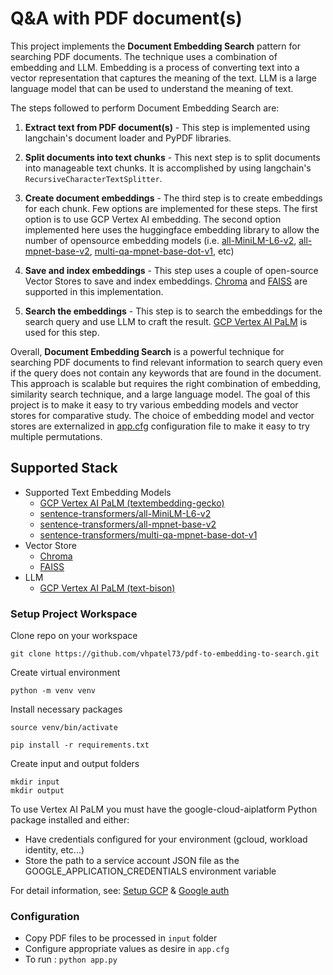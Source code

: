 # Q&A with PDF document(s)

This project implements the **Document Embedding Search** pattern for searching PDF documents. The technique uses a combination of embedding and LLM. Embedding is a process of converting text into a vector representation that captures the meaning of the text. LLM is a large language model that can be used to understand the meaning of text.

The steps followed to perform Document Embedding Search are:

1. **Extract text from PDF document(s)** - This step is implemented using langchain's document loader and PyPDF libraries.

2. **Split documents into text chunks** - This next step is to split documents into manageable text chunks. It is accomplished by using langchain's `RecursiveCharacterTextSplitter`. 

3. **Create document embeddings** - The third step is to create embeddings for each chunk. Few options are implemented for these steps. The first option is to use GCP Vertex AI embedding. The second option implemented here uses the huggingface embedding library to allow the number of opensource embedding models (i.e. [all-MiniLM-L6-v2](https://huggingface.co/sentence-transformers/all-MiniLM-L6-v2), [all-mpnet-base-v2](https://huggingface.co/sentence-transformers/all-mpnet-base-v2), [multi-qa-mpnet-base-dot-v1](https://huggingface.co/sentence-transformers/multi-qa-mpnet-base-dot-v1), etc)

4. **Save and index embeddings** - This step uses a couple of open-source Vector Stores to save and index embeddings. [Chroma](https://github.com/chroma-core/chroma) and [FAISS](https://ai.meta.com/tools/faiss/) are supported in this implementation.

5. **Search the embeddings** - This step is to search the embeddings for the search query and use LLM to craft the result. [GCP Vertex AI PaLM](https://cloud.google.com/blog/products/ai-machine-learning/generative-ai-applications-with-vertex-ai-palm-2-models-and-langchain) is used for this step. 

Overall, **Document Embedding Search** is a powerful technique for searching PDF documents to find relevant information to search query even if the query does not contain any keywords that are found in the document. This approach is scalable but requires the right combination of embedding, similarity search technique, and a large language model. The goal of this project is to make it easy to try various embedding models and vector stores for comparative study. The choice of embedding model and vector stores are externalized in [app.cfg](app.cfg) configuration file to make it easy to try multiple permutations.  

## Supported Stack

* Supported Text Embedding Models
    - [GCP Vertex AI PaLM (textembedding-gecko)](https://cloud.google.com/blog/products/ai-machine-learning/generative-ai-applications-with-vertex-ai-palm-2-models-and-langchain) 
    - [sentence-transformers/all-MiniLM-L6-v2](https://huggingface.co/sentence-transformers/all-MiniLM-L6-v2)
    - [sentence-transformers/all-mpnet-base-v2](https://huggingface.co/sentence-transformers/all-mpnet-base-v2)
    - [sentence-transformers/multi-qa-mpnet-base-dot-v1](https://huggingface.co/sentence-transformers/multi-qa-mpnet-base-dot-v1)
* Vector Store
    - [Chroma](https://github.com/chroma-core/chroma)
    - [FAISS](https://ai.meta.com/tools/faiss/)
* LLM
    - [GCP Vertex AI PaLM (text-bison)](https://cloud.google.com/blog/products/ai-machine-learning/generative-ai-applications-with-vertex-ai-palm-2-models-and-langchain)

### Setup Project Workspace

Clone repo on your workspace
```
git clone https://github.com/vhpatel73/pdf-to-embedding-to-search.git
```

Create virtual environment
```
python -m venv venv
```

Install necessary packages
```
source venv/bin/activate

pip install -r requirements.txt
```

Create input and output folders
```
mkdir input
mkdir output
```

To use Vertex AI PaLM you must have the google-cloud-aiplatform Python package installed and either:

* Have credentials configured for your environment (gcloud, workload identity, etc...)
* Store the path to a service account JSON file as the GOOGLE_APPLICATION_CREDENTIALS environment variable

For detail information, see: [Setup GCP](https://googleapis.dev/python/google-auth/latest/reference/google.auth.html#module-google.auth) & [Google auth](https://googleapis.dev/python/google-auth/latest/reference/google.auth.html#module-google.auth)

### Configuration 

- Copy PDF files to be processed in `input` folder
- Configure appropriate values as desire in `app.cfg`
- To run : `python app.py`

